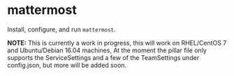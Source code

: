 # mattermost
Install, configure, and run `mattermost`.

**NOTE:** This is currently a work in progress, this will work on RHEL/CentOS 7 and Ubuntu/Debian 16.04 machines, At the moment the pillar file only supports the ServiceSettings and a few of the TeamSettings under config.json, but more will be added soon.
